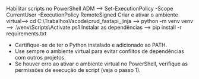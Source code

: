 Habilitar scripts no PowerShell ADM --> Set-ExecutionPolicy -Scope CurrentUser -ExecutionPolicy RemoteSigned
Criar e ativar o ambiente virtual--> cd C:\TrabalhosVscode\crud_fastapi_jinja --> python -m venv venv --> .\venv\Scripts\Activate.ps1
Instalar as dependências --> pip install -r requirements.txt

- Certifique-se de ter o Python instalado e adicionado ao PATH.
- Use sempre o ambiente virtual para evitar conflitos de dependências com outros projetos.
- Se houver erro ao ativar o ambiente virtual no PowerShell, verifique as permissões de execução de script (veja o passo 1).
